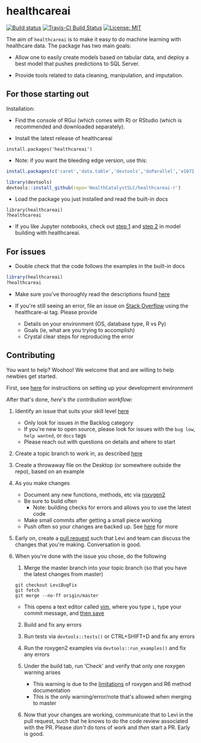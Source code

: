 # healthcareai

[![Build status](https://ci.appveyor.com/api/projects/status/0xrpe233o9a16l4l/branch/master?svg=true)](https://ci.appveyor.com/project/CatalystAdmin/healthcareai-r/branch/master) 
[![Travis-CI Build Status](https://travis-ci.org/HealthCatalystSLC/healthcareai-r.svg?branch=master)](https://travis-ci.org/HealthCatalystSLC/healthcareai-r/branch/master)
[![License: MIT](https://img.shields.io/badge/License-MIT-blue.svg)](https://github.com/HealthCatalystSLC/healthcareai-r/blob/master/LICENSE)


The aim of `healthcareai` is to make it easy to do machine learning with healthcare 
data. The package has two main goals:

-  Allow one to easily create models based on tabular data, and deploy a best
model that pushes predictions to SQL Server.

-  Provide tools related to data cleaning, manipulation, and imputation.

## For those starting out

Installation:

- Find the console of RGui (which comes with R) or RStudio (which is recommended and downloaded separately).

- Install the latest release of healthcareai

```{r}
install.packages('healthcareai')
```

- Note: if you want the bleeding edge version, use this:
```R
install.packages(c('caret','data.table','devtools','doParallel','e1071','grpreg','lme4','lubridate','pROC','R6','ranger','ROCR','RODBC'),repos = "https://cran.cnr.berkeley.edu/")

library(devtools)
devtools::install_github(repo='HealthCatalystSLC/healthcareai-r')
```

- Load the package you just installed and read the built-in docs
```{r}
library(healthcareai)
?healthcareai
```

- If you like Jupyter notebooks, check out [step 1](inst/notebooks/Example1.ipynb) and [step 2](inst/notebooks/Example2.ipynb) in model building with healthcareai.

## For issues

- Double check that the code follows the examples in the built-in docs
```R
library(healthcareai)
?healthcareai
```
  
- Make sure you've thoroughly read the descriptions found [here](http://healthcareai-r.readthedocs.io)

- If you're still seeing an error, file an issue on [Stack Overflow](http://stackoverflow.com/) using the healthcare-ai tag. Please provide
  - Details on your environment (OS, database type, R vs Py)
  - Goals (ie, what are you trying to accomplish)
  - Crystal clear steps for reproducing the error

## Contributing

You want to help? Woohoo! We welcome that and are willing to help newbies get started.

First, see [here](CONTRIBUTING.md) for instructions on setting up your development environment

After that's done, *here's the contribution workflow:*

1) Identify an issue that suits your skill level [here](https://github.com/HealthCatalystSLC/healthcareai-r/issues)
   - Only look for issues in the Backlog category
   - If you're new to open source, please look for issues with the `bug low`, `help wanted`, or `docs` tags
   - Please reach out with questions on details and where to start

2) Create a topic branch to work in, as described [here](CONTRIBUTING.md#create-a-topic-branch-that-you-can-work-in)

3) Create a throwaway file on the Desktop (or somewhere outside the repo), based on an example

4) As you make changes
   - Document any new functions, methods, etc via [roxygen2](http://r-pkgs.had.co.nz/man.html)
   - Be sure to build often
     - Note: building checks for errors and allows you to use the latest code
   - Make small commits after getting a small piece working
   - Push often so your changes are backed up. See [here](https://gist.github.com/blackfalcon/8428401#push-your-branch) for more
   
5) Early on, create a [pull request](https://yangsu.github.io/pull-request-tutorial/) such that Levi and team can discuss the changes that you're making. Conversation is good.
   
6) When you're done with the issue you chose, do the following
   
   1. Merge the master branch into your topic branch (so that you have the latest changes from master)
   
   ```
   git checkout LeviBugFix
   git fetch
   git merge --no-ff origin/master
   ```
     - This opens a text editor called [vim](https://github.com/yuanqing/vim-basics/blob/master/README.md), where you type `i`, type your commit message, and [then save](http://stackoverflow.com/a/6098842/5636012)
   
   2. Build and fix any errors

   3. Run tests via `devtools::tests()` or CTRL+SHIFT+D and fix any errors
   
   4. Run the roxygen2 examples via `devtools::run_examples()` and fix any errors

   5. Under the build tab, run 'Check' and verify that only one roxygen warning arises
      - This warning is due to the [limitations](https://github.com/wch/R6/issues/3) of roxygen and R6 method documentation
      - This is the only warning/error/note that's allowed when merging to master
      
   6. Now that your changes are working, communicate that to Levi in the pull request, such that he knows to do the code review associated with the PR. Please *don't* do tons of work and *then* start a PR. Early is good.
